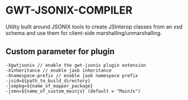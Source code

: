 GWT-JSONIX-COMPILER
===================

Utility built around JSONIX tools to create JSInterop classes from an xsd schema and use them for
client-side marshalling/unmarshalling.


Custom parameter for plugin
---------------------------

    -Xgwtjsonix // enable the gwt-jsonix plugin extension
    -Xinheritance // enable jaxb inheritance
    -Xnamespace-prefix // enable jaxb namespace prefix
    -jsid=${path_to_build_directory}
    -jsmpkg=${name_of_mapper_package}
    -jsmn=${name_of_custom_mainjs} (default = "MainJs")
